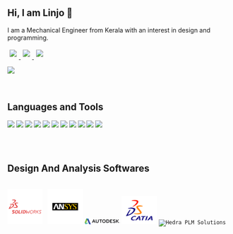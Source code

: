 

## Hi, I am Linjo 👋

I am a Mechanical Engineer from Kerala with an interest in design and programming.

<a href="https://twitter.com/LinjoRejoy">
  <img src="https://raw.githubusercontent.com/alexnaiman/alexnaiman/master/resources/twitter.svg" height="35px" style="margin: 5px;" />
</a>
<a href="https://www.linkedin.com/in/linjo-rejoy-951b99162/">
  <img src="https://raw.githubusercontent.com/alexnaiman/alexnaiman/master/resources/linkedin.webp" height="35px" style="margin: 5px;" />
</a>
<a href="https://www.instagram.com/linjorejoy/">
  <img src="https://raw.githubusercontent.com/alexnaiman/alexnaiman/master/resources/instagram.webp" height="35px" style="margin: 5px;" />
</a>

![](https://visitor-badge.glitch.me/badge?page_id=linjorejoy)


<!-- <a href="https://github.com/linjorejoy">
  <img src="https://github-readme-stats.vercel.app/api/top-langs/?username=linjorejoy&layout=compact" />
</a> -->

<br />

## Languages and Tools
<code><img src="https://img.shields.io/badge/-JAVA-659ad2?style=flat&logo=java&logoColor=ffffff"></code>
<code><img src="https://img.shields.io/badge/-Python-black?style=flat&logo=python&logoColor=green"></code>
<code><img src = "https://img.shields.io/badge/-HTML5-E34F26?style=flat&logo=html5&logoColor=white"></code>
<code><img src = "https://img.shields.io/badge/-CSS3-1572B6?style=flat&logo=css3&logoColor=white"></code>
<code><img src="https://img.shields.io/badge/-JavaScript-eed718?style=flat&logo=javascript&logoColor=ffffff"></code>
<code><img src="https://img.shields.io/badge/-MySQL-F29111?style=flat&logo=mysql&logoColor=FFFFFF"></code>
<code><img src="https://img.shields.io/badge/-git-4DB33D?style=flat&logo=GIT&logoColor=FFFFFF"></code>
<code><img src="https://img.shields.io/badge/-C++-659ad2?style=flat&logo=c%2B%2B&logoColor=ffffff"></code>
<code><img src="https://img.shields.io/badge/-Github-000000?style=flat&logo=github&logoColor=FFFFFF"></code>
<code><img src="https://img.shields.io/badge/-VS%20Code-007ACC?style=flat&logo=visual%20studio%20code&logoColor=white"></code>
<code><img src="https://img.shields.io/badge/-Eclipse-007ACC?style=flat&logo=eclipse&logoColor=white"></code>

<br>
<br>

## Design And Analysis Softwares

<br>
<code><img src="img/solidworks-vector-logo.svg" width="80"> </code>
<code><img src="img/ANSYS-01.svg" width="80"></code>
<code><img src="img/autodesk-4.svg" width="80"></code>
<code><img src="img/DS-CATIA-Logo.png" width="80"></code>
<code><img src="https://img2.pngio.com/hedra-plm-solutions-simulia-png-3103_611.png" alt="Hedra PLM Solutions" width="80"></code>




